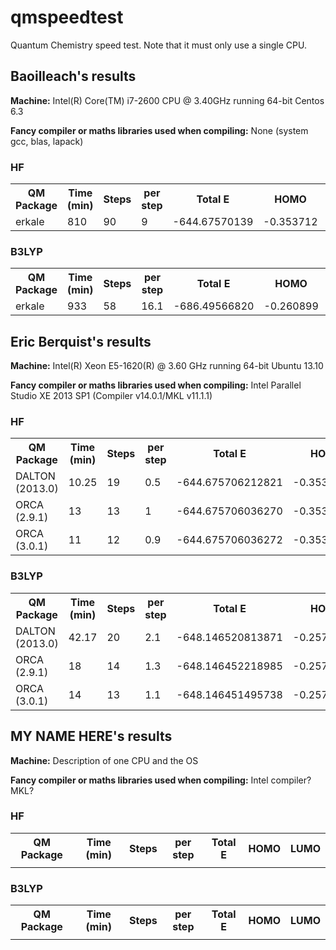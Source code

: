 qmspeedtest
===========

Quantum Chemistry speed test. Note that it must only use a single CPU.

Baoilleach's results
--------------------

**Machine:** Intel(R) Core(TM) i7-2600 CPU @ 3.40GHz running 64-bit Centos 6.3

**Fancy compiler or maths libraries used when compiling:** None (system gcc, blas, lapack)

### HF
<table>
<tr>
<th>QM Package</th><th>Time (min)</th><th>Steps</th><th>per step</th>
<th>Total E</th><th>HOMO</th><th>LUMO</th>
</tr>
<tr>
<td>erkale</td><td>810</td>
<td>90</td><td>9</td>
<td>-644.67570139</td>
<td>-0.353712</td>
<td>0.074269</td>
</tr>
</table>

### B3LYP
<table>
<tr>
<th>QM Package</th><th>Time (min)</th><th>Steps</th><th>per step</th>
<th>Total E</th><th>HOMO</th><th>LUMO</th>
</tr>
<tr>
<td>erkale</td><td>933</td>
<td>58</td><td>16.1</td>
<td>-686.49566820</td>
<td>-0.260899</td>
<td>-0.064457</td>
</tr>
</table>

Eric Berquist's results
----------------------

**Machine:** Intel(R) Xeon E5-1620(R) @ 3.60 GHz running 64-bit Ubuntu 13.10

**Fancy compiler or maths libraries used when compiling:** Intel Parallel Studio XE 2013 SP1 (Compiler v14.0.1/MKL v11.1.1)

### HF
<table>
<tr>
<th>QM Package</th>
<th>Time (min)</th>
<th>Steps</th>
<th>per step</th>
<th>Total E</th>
<th>HOMO</th>
<th>LUMO</th>
</tr>
<tr>
<td>DALTON (2013.0)</td>
<td>10.25</td>
<td>19</td>
<td>0.5</td>
<td>-644.675706212821</td>
<td>-0.35364477</td>
<td>0.07433447</td>
</tr>
<tr>
<td>ORCA (2.9.1)</td>
<td>13</td>
<td>13</td>
<td>1</td>
<td>-644.675706036270</td>
<td>-0.353622</td>
<td>0.074344</td>
</tr>
<tr>
<td>ORCA (3.0.1)</td>
<td>11</td>
<td>12</td>
<td>0.9</td>
<td>-644.675706036272</td>
<td>-0.353622</td>
<td>0.074344</td>
</tr>
</table>

### B3LYP
<table>
<tr>
<th>QM Package</th>
<th>Time (min)</th>
<th>Steps</th>
<th>per step</th>
<th>Total E</th>
<th>HOMO</th>
<th>LUMO</th>
</tr>
<tr>
<td>DALTON (2013.0)</td>
<td>42.17</td>
<td>20</td>
<td>2.1</td>
<td>-648.146520813871</td>
<td>-0.25714248</td>
<td>-0.06101431</td>
</tr>
<tr>
<td>ORCA (2.9.1)</td>
<td>18</td>
<td>14</td>
<td>1.3</td>
<td>-648.146452218985</td>
<td>-0.257064</td>
<td>-0.061014</td>
</tr>
<tr>
<td>ORCA (3.0.1)</td>
<td>14</td>
<td>13</td>
<td>1.1</td>
<td>-648.146451495738</td>
<td>-0.257065</td>
<td>-0.061045</td>
</tr>
</table>

MY NAME HERE's results
----------------------

**Machine:** Description of one CPU and the OS

**Fancy compiler or maths libraries used when compiling:** Intel compiler? MKL?

### HF
<table>
<tr>
<th>QM Package</th><th>Time (min)</th><th>Steps</th><th>per step</th>
<th>Total E</th><th>HOMO</th><th>LUMO</th>
</tr>
<tr>
<td></td><td></td>
<td></td><td></td>
<td></td>
<td></td>
<td></td>
</tr>
</table>

### B3LYP
<table>
<tr>
<th>QM Package</th><th>Time (min)</th><th>Steps</th><th>per step</th>
<th>Total E</th><th>HOMO</th><th>LUMO</th>
</tr>
<tr>
<td></td><td></td>
<td></td><td></td>
<td></td>
<td></td>
<td></td>
</tr>
</table>
